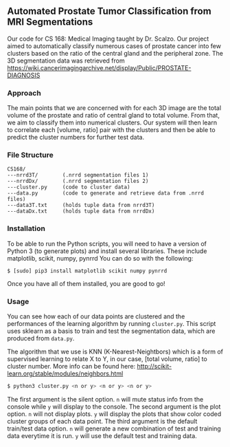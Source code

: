 ## Automated Prostate Tumor Classification from MRI Segmentations

Our code for CS 168: Medical Imaging taught by Dr. Scalzo. Our project aimed to automatically classify numerous cases of prostate cancer into few clusters based on the ratio of the central gland and the peripheral zone. The 3D segmentation data was retrieved from https://wiki.cancerimagingarchive.net/display/Public/PROSTATE-DIAGNOSIS 

### Approach

The main points that we are concerned with for each 3D image are the total volume of the prostate and ratio of central gland to total volume. From that, we aim to classify them into numerical clusters. Our system will then learn to correlate each [volume, ratio] pair with the clusters and then be able to predict the cluster numbers for further test data. 

### File Structure
```shell
CS168/
---nrrd3T/        (.nrrd segmentation files 1)
---nrrdDx/        (.nrrd segmentation files 2)
---cluster.py     (code to cluster data)
---data.py        (code to generate and retrieve data from .nrrd files)
---data3T.txt     (holds tuple data from nrrd3T)
---dataDx.txt     (holds tuple data from nrrdDx)
```
### Installation

To be able to run the Python scripts, you will need to have a version of Python 3 (to generate plots) and install several libraries. 
These include matplotlib, scikit, numpy, pynrrd
You can do so with the following:

` $ [sudo] pip3 install matplotlib scikit numpy pynrrd `

Once you have all of them installed, you are good to go!

### Usage

You can see how each of our data points are clustered and the performances of the learning algorithm by running `cluster.py`. This script uses sklearn as a basis to train and test the segmentation data, which are produced from `data.py`.

The algorithm that we use is KNN (K-Nearest-Neightbors) which is a form of supervised learning to relate X to Y, in our case, [total volume, ratio] to cluster number. More info can be found here: http://scikit-learn.org/stable/modules/neighbors.html

```bash
$ python3 cluster.py <n or y> <n or y> <n or y>
```

The first argument is the silent option. `n` will mute status info from the console while `y` will display to the console. 
The second argument is the plot option. `n` will not display plots. `y` will display the plots that show color coded cluster groups of each data point. 
The third argument is the default train/test data option. `n` will generate a new combination of test and training data everytime it is run. `y` will use the default test and training data.
